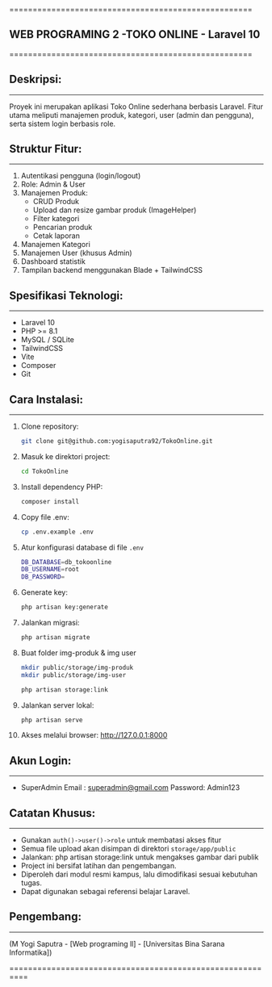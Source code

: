 ====================================================
## WEB PROGRAMING 2 -TOKO ONLINE - Laravel 10
====================================================

## Deskripsi:
-----------
Proyek ini merupakan aplikasi Toko Online sederhana berbasis Laravel.
Fitur utama meliputi manajemen produk, kategori, user (admin dan pengguna), serta sistem login berbasis role.

## Struktur Fitur:
---------------
1. Autentikasi pengguna (login/logout)
2. Role: Admin & User
3. Manajemen Produk:
   - CRUD Produk
   - Upload dan resize gambar produk (ImageHelper)
   - Filter kategori
   - Pencarian produk
   - Cetak laporan
4. Manajemen Kategori
5. Manajemen User (khusus Admin)
6. Dashboard statistik
7. Tampilan backend menggunakan Blade + TailwindCSS

## Spesifikasi Teknologi:
----------------------
- Laravel 10
- PHP >= 8.1
- MySQL / SQLite
- TailwindCSS
- Vite
- Composer
- Git

## Cara Instalasi:
---------------
1. Clone repository:
   ```bash
   git clone git@github.com:yogisaputra92/TokoOnline.git
   ```

2. Masuk ke direktori project:
   ```bash
   cd TokoOnline
   ```

3. Install dependency PHP:
   ```bash
   composer install
   ```

4. Copy file .env:
   ```bash
   cp .env.example .env
   ```

5. Atur konfigurasi database di file `.env`
    ```bash
    DB_DATABASE=db_tokoonline
    DB_USERNAME=root
    DB_PASSWORD=
    ```

6. Generate key:
   ```bash
   php artisan key:generate
   ```

7. Jalankan migrasi:
   ```bash
   php artisan migrate
   ```

8. Buat folder img-produk & img user
   ```bash
   mkdir public/storage/img-produk
   mkdir public/storage/img-user

   php artisan storage:link
   ```

9. Jalankan server lokal:
   ```bash
   php artisan serve
   ```

10. Akses melalui browser:
    http://127.0.0.1:8000

## Akun Login:
-----------
- SuperAdmin
  Email   : superadmin@gmail.com
  Password: Admin123

## Catatan Khusus:
---------------
- Gunakan `auth()->user()->role` untuk membatasi akses fitur
- Semua file upload akan disimpan di direktori `storage/app/public`
- Jalankan: php artisan storage:link untuk mengakses gambar dari publik
- Project ini bersifat latihan dan pengembangan.
- Diperoleh dari modul resmi kampus, lalu dimodifikasi sesuai kebutuhan tugas.
- Dapat digunakan sebagai referensi belajar Laravel.

## Pengembang:
-----------

(M Yogi Saputra - [Web programing ll] - [Universitas Bina Sarana Informatika])

==========================================================
